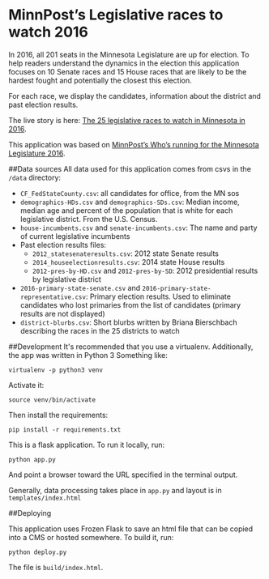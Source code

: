 # MinnPost’s Legislative races to watch 2016
In 2016, all 201 seats in the Minnesota Legislature are up for election. To help
readers understand the dynamics in the election this application focuses on 10
Senate races and 15 House races that are likely to be the hardest fought and
potentially the closest this election.

For each race, we display the candidates, information about the district
and past election results.

The live story is here: [The 25 legislative races to watch in Minnesota in 2016](https://www.minnpost.com/politics-policy/2016/07/25-legislative-races-watch-minnesota-2016).

This application was based on [MinnPost’s Who’s running for the Minnesota Legislature 2016](https://github.com/MinnPost/minnpost-whos-running-2016).

##Data sources
All data used for this application comes from csvs in the `/data` directory:
 - `CF_FedStateCounty.csv`: all candidates for office, from the MN sos
 - `demographics-HDs.csv` and `demographics-SDs.csv`: Median income, median age and percent of the population that is white for each legislative district. From the U.S. Census.
 - `house-incumbents.csv` and `senate-incumbents.csv`: The name and party of current legislative incumbents
 - Past election results files:
   - `2012_statesenateresults.csv`: 2012 state Senate results
   - `2014_houseelectionresults.csv`: 2014 state House results
   - `2012-pres-by-HD.csv` and `2012-pres-by-SD`: 2012 presidential results by legislative district
 - `2016-primary-state-senate.csv` and `2016-primary-state-representative.csv`: Primary election results. Used to eliminate candidates who lost primaries from the list of candidates (primary results are not displayed)
 - `district-blurbs.csv`: Short blurbs written by Briana Bierschbach describing the races in the 25 districts to watch

##Development
It's recommended that you use a virtualenv. Additionally, the app was written in Python 3 Something like:

`virtualenv -p python3 venv`

Activate it:

`source venv/bin/activate`

Then install the requirements:

`pip install -r requirements.txt`

This is a flask application. To run it locally, run:

`python app.py`

And point a browser toward the URL specified in the terminal output.

Generally, data processing takes place in `app.py` and layout is in
`templates/index.html`

##Deploying

This application uses Frozen Flask to save an html file that can be copied into a CMS or hosted somewhere. To build it, run:

`python deploy.py`

The file is `build/index.html`.
